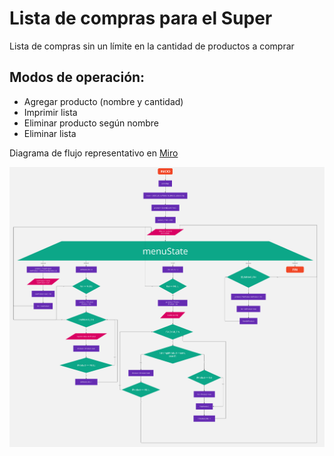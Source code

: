 # Lista de compras para el Super

Lista de compras sin un límite en la cantidad de productos a comprar

Modos de operación:
---
* Agregar producto (nombre y cantidad)
* Imprimir lista
* Eliminar producto según nombre
* Eliminar lista

Diagrama de flujo representativo en [Miro](https://miro.com/app/board/uXjVKR56HN4=/?share_link_id=546805418439)

![Diagrama de Flujo](./design/lista-compra.jpg)